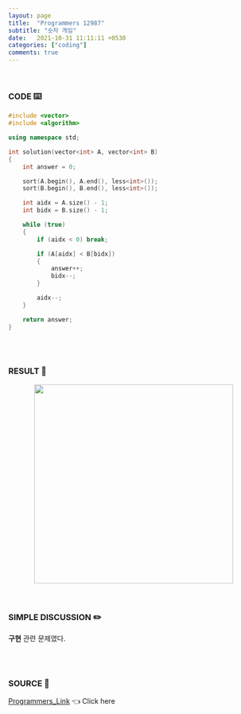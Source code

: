```yaml
---
layout: page
title:  "Programmers 12987"
subtitle: "숫자 게임"
date:   2021-10-31 11:11:11 +0530
categories: ["coding"]
comments: true
---
```


<br>

### CODE ⌨️

```c++
#include <vector>
#include <algorithm>

using namespace std;

int solution(vector<int> A, vector<int> B)
{
	int answer = 0;

	sort(A.begin(), A.end(), less<int>());
	sort(B.begin(), B.end(), less<int>());

	int aidx = A.size() - 1;
	int bidx = B.size() - 1;

	while (true)
	{
		if (aidx < 0) break;

		if (A[aidx] < B[bidx])
		{
			answer++;
			bidx--;
		}

		aidx--;
	}

	return answer;
}
```  

<br>
<br>

### RESULT 💛

<img src="{{ '/assets/programmers/p12987r.jpg' }}" style="width: 400px; height: auto; margin-left: auto; margin-right: auto; display: block;">  

<br>
<br>

### SIMPLE DISCUSSION ✏️

**구현** 관련 문제였다.  

<br>
<br>

### SOURCE 💎

[Programmers_Link][link] 👈 Click here  

<br>

<script src="https://utteranc.es/client.js"
        repo="DCherish/DCherish.github.io"
        issue-term="pathname"
        theme="boxy-light"
        crossorigin="anonymous"
        async>
</script>

[link]: https://programmers.co.kr/learn/courses/30/lessons/12987